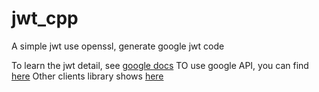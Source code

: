 # jwt_cpp
A simple jwt use openssl, generate google jwt code

To learn the jwt detail, see [google docs](https://developers.google.com/identity/protocols/oauth2/service-account#delegatingauthority)
TO use google API, you can find [here](https://developers.google.com/android-publisher/api-ref/rest)
Other clients library shows [here](https://developers.google.com/api-client-library)

